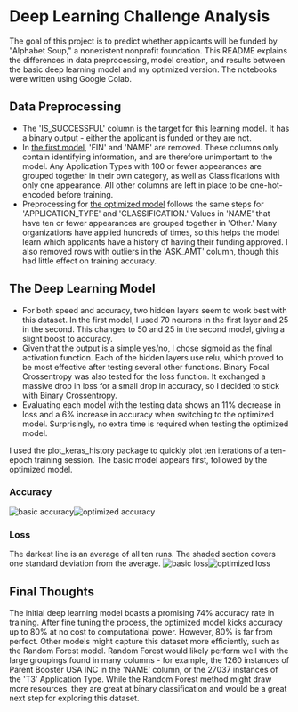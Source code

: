 # Deep Learning Challenge Analysis

The goal of this project is to predict whether applicants will be funded by "Alphabet Soup," a nonexistent nonprofit foundation. This README explains the differences in data preprocessing, model creation, and results between the basic deep learning model and my optimized version. The notebooks were written using Google Colab.

## Data Preprocessing
- The 'IS_SUCCESSFUL' column is the target for this learning model. It has a binary output - either the applicant is funded or they are not.
- In [the first model](deep_learning_challenge.ipynb), 'EIN' and 'NAME' are removed. These columns only contain identifying information, and are therefore unimportant to the model. Any Application Types with 100 or fewer appearances are grouped together in their own category, as well as Classifications with only one appearance. All other columns are left in place to be one-hot-encoded before training.
- Preprocessing for [the optimized model](AlphabetSoupCharity_Optimization.ipynb) follows the same steps for 'APPLICATION_TYPE' and 'CLASSIFICATION.' Values in 'NAME' that have ten or fewer appearances are grouped together in 'Other.' Many organizations have applied hundreds of times, so this helps the model learn which applicants have a history of having their funding approved. I also removed rows with outliers in the 'ASK_AMT' column, though this had little effect on training accuracy.

## The Deep Learning Model
- For both speed and accuracy, two hidden layers seem to work best with this dataset. In the first model, I used 70 neurons in the first layer and 25 in the second. This changes to 50 and 25 in the second model, giving a slight boost to accuracy.
- Given that the output is a simple yes/no, I chose sigmoid as the final activation function. Each of the hidden layers use relu, which proved to be most effective after testing several other functions. Binary Focal Crossentropy was also tested for the loss function. It exchanged a massive drop in loss for a small drop in accuracy, so I decided to stick with Binary Crossentropy.
- Evaluating each model with the testing data shows an 11% decrease in loss and a 6% increase in accuracy when switching to the optimized model. Surprisingly, no extra time is required when testing the optimized model.

I used the plot_keras_history package to quickly plot ten iterations of a ten-epoch training session. The basic model appears first, followed by the optimized model.

### Accuracy
![basic accuracy](https://github.com/owensull12/deep-learning-challenge/assets/143757565/d87df223-7472-42f2-a31e-045606b0205f)![optimized accuracy](https://github.com/owensull12/deep-learning-challenge/assets/143757565/888a57b4-4b03-4a6c-b5fa-b2ae9bee0b20)

### Loss
The darkest line is an average of all ten runs. The shaded section covers one standard deviation from the average.
![basic loss](https://github.com/owensull12/deep-learning-challenge/assets/143757565/dcef6708-23b2-47cb-808e-460bb189bc9f)![optimized loss](https://github.com/owensull12/deep-learning-challenge/assets/143757565/e3320adb-125f-4c3d-b969-e2d2efa45a8f)

## Final Thoughts
The initial deep learning model boasts a promising 74% accuracy rate in training. After fine tuning the process, the optimized model kicks accuracy up to 80% at no cost to computational power. However, 80% is far from perfect. Other models might capture this dataset more efficiently, such as the Random Forest model. Random Forest would likely perform well with the large groupings found in many columns - for example, the 1260 instances of Parent Booster USA INC in the 'NAME' column, or the 27037 instances of the 'T3' Application Type. While the Random Forest method might draw more resources, they are great at binary classification and would be a great next step for exploring this dataset.
